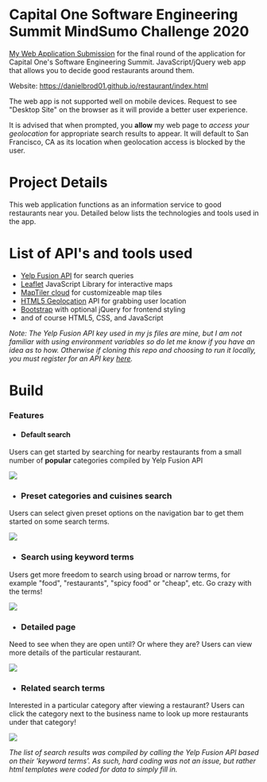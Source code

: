 # Capital One Software Engineering Summit MindSumo Challenge 2020
<a href="https://danielbrod01.github.io/restaurant/index.html">My Web Application Submission</a>
for the final round of the application for Capital One's Software Engineering Summit. JavaScript/jQuery web app that allows you to decide good restaurants around them.

Website: https://danielbrod01.github.io/restaurant/index.html

The web app is not supported well on mobile devices. Request to see "Desktop Site" on the browser as it will provide a better user experience. 

It is advised that when prompted, you **allow** my web page to *access your geolocation* for appropriate search results to appear. It will default to San Francisco, CA as its location when geolocation access is blocked by the user.

# Project Details
This web application functions as an information service to good restaurants near you. Detailed below lists the technologies and tools used in the app.

# List of API's and tools used
* <a href="https://www.yelp.com/developers">Yelp Fusion API</a> for search queries
* <a href="https://leafletjs.com/index.html">Leaflet</a> JavaScript Library for interactive maps
* <a href="https://www.maptiler.com/cloud/">MapTiler cloud</a> for customizeable map tiles
* <a href="https://www.w3schools.com/html/html5_geolocation.asp">HTML5 Geolocation</a> API for grabbing user location
* <a href="https://getbootstrap.com/docs/3.4/">Bootstrap</a> with optional jQuery for frontend styling
* and of course HTML5, CSS, and JavaScript

*Note: The Yelp Fusion API key used in my js files are mine, but I am not familiar with using environment variables so do let me know if you have an idea as to how. Otherwise if cloning this repo and choosing to run it locally, you must register for an API key <a href="https://www.yelp.com/fusion">here</a>.*

# Build
### Features
* #### Default search
Users can get started by searching for nearby restaurants from a small number of **popular** categories compiled by Yelp Fusion API

![](default-search.gif)

* ### Preset categories and cuisines search
Users can select given preset options on the navigation bar to get them started on some search terms. 

![](preset-search.gif)

* ### Search using keyword terms
Users get more freedom to search using broad or narrow terms, for example "food", "restaurants", "spicy food" or "cheap", etc. Go crazy with the terms!

![](search-keyword.gif)

* ### Detailed page
Need to see when they are open until? Or where they are? Users can view more details of the particular restaurant. 

![](details.gif)

* ### Related search terms

Interested in a particular category after viewing a restaurant? Users can click the category next to the business name to look up more restaurants under that category!

![](related-search.gif)

*The list of search results was compiled by calling the Yelp Fusion API based on their 'keyword terms'. As such, hard coding was not an issue, but rather html templates were coded for data to simply fill in.*
